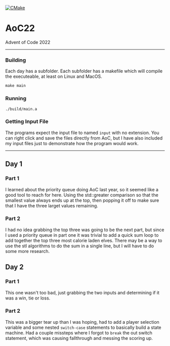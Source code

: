[![CMake](https://github.com/jwobser/AoC22/actions/workflows/cmake.yml/badge.svg)](https://github.com/jwobser/AoC22/actions/workflows/cmake.yml)

# AoC22
Advent of Code 2022

<hr>

### Building
Each day has a subfolder. Each subfolder has a makefile which will compile the executeable, at least on Linux and MacOS.

`make main`
### Running
`./build/main.a`

### Getting Input File
The programs expect the input file to named `input` with no extension. You can right click and save the files directly from AoC, but I have also included my input files just to demonstrate how the program would work.

<hr>

## Day 1
### Part 1
I learned about the priority queue doing AoC last year, so it seemed like a good tool to reach for here. Using the std::greater comparison so that the smallest value always ends up at the top, then popping it off to make sure that I have the three larget values remaining. 

### Part 2
I had no idea grabbing the top three was going to be the next part, but since I used a priority queue in part one it was trivial to add a quick sum loop to add together the top three most calorie laden elves. There may be a way to use the stl algorithms to do the sum in a single line, but I will have to do some more research.


## Day 2
### Part 1
This one wasn't too bad, just grabbing the two inputs and determining if it was a win, tie or loss.

### Part 2
This was a bigger tear up than I was hoping, had to add a player selection variable and some nested `switch-case` statements to basically build a state machine. Had a couple missteps where I forgot to `break` the out switch statement, which was causing fallthrough and messing the scoring up.
